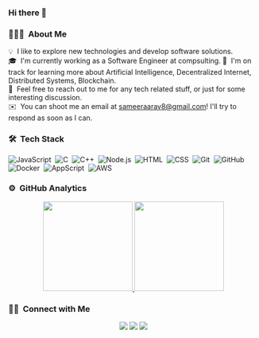 ### Hi there 👋

<!--
**saivishwak/saivishwak** is a ✨ _special_ ✨ repository because its `README.md` (this file) appears on your GitHub profile.

Here are some ideas to get you started:

- 🔭 I’m currently working on ...
- 🌱 I’m currently learning ...
- 👯 I’m looking to collaborate on ...
- 🤔 I’m looking for help with ...
- 💬 Ask me about ...
- 📫 How to reach me: ...
- 😄 Pronouns: ...
- ⚡ Fun fact: ...
-->

### 👨🏻‍💻 &nbsp;About Me

💡 &nbsp;I like to explore new technologies and develop software solutions.\
🎓 &nbsp;I'm currently working as a Software Engineer at compsulting.
🌱 &nbsp;I'm on track for learning more about Artificial Intelligence, Decentralized Internet, Distributed Systems, Blockchain.\
💬 &nbsp;Feel free to reach out to me for any tech related stuff, or just for some interesting discussion.\
✉️ &nbsp;You can shoot me an email at sameeraarav8@gmail.com! I'll try to respond as soon as I can.

### 🛠 &nbsp;Tech Stack

![JavaScript](https://img.shields.io/badge/-JavaScript-05122A?style=flat&logo=javascript)&nbsp;
![C](https://img.shields.io/badge/-C-05122A?style=flat&logo=C&logoColor=A8B9CC)&nbsp;
![C++](https://img.shields.io/badge/-C++-05122A?style=flat&logo=C%2B%2B&logoColor=00599C)&nbsp;
![Node.js](https://img.shields.io/badge/-Node.js-05122A?style=flat&logo=node.js)&nbsp;
![HTML](https://img.shields.io/badge/-HTML-05122A?style=flat&logo=HTML5)&nbsp;
![CSS](https://img.shields.io/badge/-CSS-05122A?style=flat&logo=CSS3&logoColor=1572B6)&nbsp;
![Git](https://img.shields.io/badge/-Git-05122A?style=flat&logo=git)&nbsp;
![GitHub](https://img.shields.io/badge/-GitHub-05122A?style=flat&logo=github)&nbsp;
![Docker](https://img.shields.io/badge/-Docker-2496ED?style=flat-square&logo=docker&logoColor=white)&nbsp;
![AppScript](https://img.shields.io/badge/-AppScript-4285F4?style=flat-square&logo=google&logoColor=white)&nbsp;
![AWS](https://img.shields.io/badge/-Amazon%20AWS-232F3E?style=flat-square&logo=amazon-aws&logoColor=white)

### ⚙️ &nbsp;GitHub Analytics

<p align="center">
<a href="https://github.com/Pramit0205">
  <img height="180em" src="https://github-readme-stats-eight-theta.vercel.app/api?username=Pramit0205&show_icons=true&theme=algolia&include_all_commits=true&count_private=true"/>
  <img height="180em" src="https://github-readme-stats-eight-theta.vercel.app/api/top-langs/?username=Pramit0205&layout=compact&langs_count=8&theme=algolia"/>
</a>
</p>

### 🤝🏻 &nbsp;Connect with Me

<p align="center">
<!--a href="https://bytebook.co"><img src="https://img.shields.io/badge/-bytebook.co-3423A6?style=flat&logo=Google-Chrome&logoColor=white"/></a-->
<a href="mailto:sameeraarav8@gmail.com"><img src="https://img.shields.io/badge/-sameeraarav8@gmail.com-D14836?style=flat&logo=Gmail&logoColor=white"/></a>
<a href="https://www.linkedin.com/in/sameer-singh-008862176"><img src="https://img.shields.io/badge/-LinkedIn-0077B5?style=flat&logo=LinkedIn&logoColor=white"/></a>
<a href="https://github.com/CodeInError"><img src="https://img.shields.io/badge/-CodeInError-181717?style=flat&logo=GitHub&logoColor=white"/></a>
</p>
